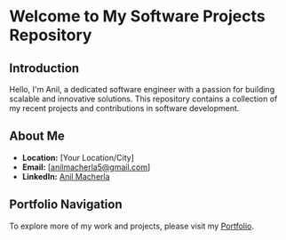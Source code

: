 # Welcome to My Software Projects Repository

## Introduction
Hello, I'm Anil, a dedicated software engineer with a passion for building scalable and innovative solutions. This repository contains a collection of my recent projects and contributions in software development.

## About Me
- **Location:** [Your Location/City]
- **Email:** [anilmacherla5@gmail.com]
- **LinkedIn:** [Anil Macherla](https://www.linkedin.com/in/anilmacherla)

## Portfolio Navigation
To explore more of my work and projects, please visit my [Portfolio](https://anilmacherla.github.io/). 
